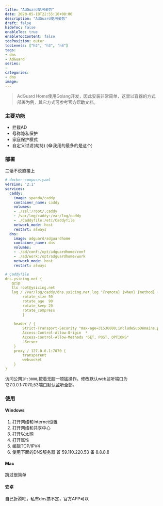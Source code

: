 ```yaml
---
title: "AdGuard使用姿势"
date: 2020-05-18T22:55:18+08:00
description: "AdGuard使用姿势"
draft: false
hideToc: false
enableToc: true
enableTocContent: false
tocPosition: outer
tocLevels: ["h2", "h3", "h4"]
tags: 
- dns
- AdGuard
series:
-
categories: 
- dns
image:
---
```



> AdGuard Home使用Golang开发，因此安装非常简单，这里以容器的方式部署为例，其它方式可参考官方帮助文档。

### 主要功能

- 拦截AD
- 号称隐私保护
- 家庭保护模式
- 自定义过滤(劫持) (😂我用的最多的是这个)

### 部署

二话不说直接上

```yaml
# docker-compose.yaml
version: '2.1'
services:
  caddy:
    image: spanda/caddy
    container_name: caddy
    volumes:
    - ./ssl:/root/.caddy
    - /var/log/caddy:/var/log/caddy
    - ./Caddyfile:/etc/Caddyfile
    network_mode: host
    restart: always
  dns:
    image: adguard/adguardhome
    container_name: dns
    volumes:
    - ./ad/conf:/opt/adguardhome/conf
    - ./ad/work:/opt/adguardhome/work
    network_mode: host
    restart: always

# Caddyfile
dns.ysicing.net {
   gzip
   tls root@ysicing.net
   log / /var/log/caddy/dns.ysicing.net.log "{remote} {when} {method} {uri} {proto} {status} {size} {>User-Agent} {latency}" {
        rotate_size 50
        rotate_age  90
        rotate_keep 20
        rotate_compress
        }
	
    header / {
        Strict-Transport-Security "max-age=31536000;includeSubDomains;preload"
		Access-Control-Allow-Origin  *
		Access-Control-Allow-Methods "GET, POST, OPTIONS"
        -Server
    }
    proxy / 127.0.0.1:7070 {
        transparent
        websocket
    }
}
```

访问公网`IP:3000`,按着无脑一顿猛操作。修改默认web监听端口为127.0.0.1:7070,53端口默认监听全部。


### 使用

#### Windows

1. 打开网络和Internet设置
2. 打开网络和共享中心
3. 打开以太网
4. 打开属性
5. 编辑TCP/IPV4
6. 使用下面的DNS服务器 首 59.110.220.53 备 8.8.8.8

#### Mac

跳过很简单

#### 安卓

自己折腾吧，私有dns搞不定，官方APP可以